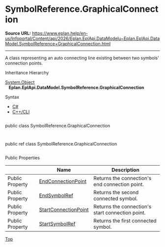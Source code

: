 # SymbolReference.GraphicalConnection

**Source URL:** https://www.eplan.help/en-us/Infoportal/Content/api/2026/Eplan.EplApi.DataModelu~Eplan.EplApi.DataModel.SymbolReference+GraphicalConnection.html

---

A class representing an auto connecting line existing between two symbols' connection points.

Inheritance Hierarchy

[System.Object](#)  
   **Eplan.EplApi.DataModel.SymbolReference.GraphicalConnection**

Syntax

- [C#](#i-syntax-CS)
- [C++/CLI](#i-syntax-CPP2005)

```
```
public class SymbolReference.GraphicalConnection
```
```

```
```
public ref class SymbolReference.GraphicalConnection
```
```





Public Properties

|  | Name | Description |
| --- | --- | --- |
| Public Property | [EndConnectionPoint](Eplan.EplApi.DataModelu~Eplan.EplApi.DataModel.SymbolReference+GraphicalConnection~EndConnectionPoint.html) | Returns the connection's end connection point. |
| Public Property | [EndSymbolRef](Eplan.EplApi.DataModelu~Eplan.EplApi.DataModel.SymbolReference+GraphicalConnection~EndSymbolRef.html) | Returns the second connected symbol. |
| Public Property | [StartConnectionPoint](Eplan.EplApi.DataModelu~Eplan.EplApi.DataModel.SymbolReference+GraphicalConnection~StartConnectionPoint.html) | Returns the connection's start connection point. |
| Public Property | [StartSymbolRef](Eplan.EplApi.DataModelu~Eplan.EplApi.DataModel.SymbolReference+GraphicalConnection~StartSymbolRef.html) | Returns the first connected symbol. |

[Top](#top)

